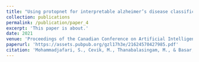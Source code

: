 ```yaml
---
title: "Using protopnet for interpretable alzheimer’s disease classification"
collection: publications
permalink: /publication/paper_4
excerpt: 'This paper is about.'
date: 2021
venue: 'Proceedings of the Canadian Conference on Artificial Intelligence'
paperurl: 'https://assets.pubpub.org/gzl17h3e/21624570427985.pdf'
citation: 'Mohammadjafari, S., Cevik, M., Thanabalasingam, M., & Basar, A. (2021). Using ProtoPNet for Interpretable Alzheimer's Disease Classification. In Canadian Conference on AI.'
---
```



